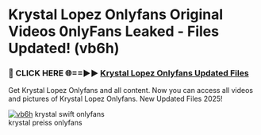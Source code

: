 # Krystal Lopez Onlyfans Original Videos 0nlyFans Leaked - Files Updated! (vb6h)

<h3>🔴 CLICK HERE 🌐==►► <a href="https://tinyurl.com/ms9xzufz" rel="nofollow">Krystal Lopez Onlyfans Updated Files</a></h3>

Get Krystal Lopez Onlyfans and all content. Now you can access all videos and pictures of Krystal Lopez Onlyfans. New Updated Files 2025!

[![vb6h](https://i.imgur.com/ppqm5kG.gif)](https://tinyurl.com/ms9xzufz)
krystal swift onlyfans<br>
krystal preiss onlyfans